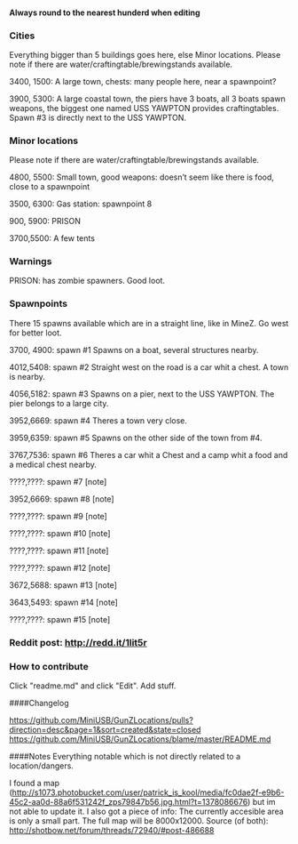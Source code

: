 #### Always round to the nearest hunderd when editing

### Cities
Everything bigger than 5 buildings goes here, else Minor locations.
Please note if there are water/craftingtable/brewingstands available.

3400, 1500: A large town, chests: many people here, near a spawnpoint?

3900, 5300: A large coastal town, the piers have 3 boats, all 3 boats spawn weapons, the biggest one named USS YAWPTON provides craftingtables. Spawn #3 is directly next to the USS YAWPTON.

### Minor locations
Please note if there are water/craftingtable/brewingstands available.

4800, 5500: Small town, good weapons: doesn’t seem like there is food, close to a spawnpoint

3500, 6300: Gas station: spawnpoint 8

900, 5900: PRISON

3700,5500: A few tents

### Warnings

PRISON: has zombie spawners. Good loot.


### Spawnpoints
There 15 spawns available which are in a straight line, like in MineZ. Go west for better loot.

3700, 4900: spawn #1 Spawns on a boat, several structures nearby.

4012,5408: spawn #2 Straight west on the road is a car whit a chest. A town is nearby.

4056,5182: spawn #3 Spawns on a pier, next to the USS YAWPTON. The pier belongs to a large city.

3952,6669: spawn #4 Theres a town very close.

3959,6359: spawn #5 Spawns on the other side of the town from #4.

3767,7536: spawn #6 Theres a car whit a Chest and a camp whit a food and a medical chest nearby.

????,????: spawn #7 [note]

3952,6669: spawn #8 [note]

????,????: spawn #9 [note]

????,????: spawn #10 [note]

????,????: spawn #11 [note]

????,????: spawn #12 [note]

3672,5688: spawn #13 [note]

3643,5493: spawn #14 [note]

????,????: spawn #15 [note]


### Reddit post: http://redd.it/1lit5r

### How to contribute

Click "readme.md" and click "Edit". Add stuff.


####Changelog

https://github.com/MiniUSB/GunZLocations/pulls?direction=desc&page=1&sort=created&state=closed
https://github.com/MiniUSB/GunZLocations/blame/master/README.md

####Notes
Everything notable which is not directly related to a location/dangers.

I found a map (http://s1073.photobucket.com/user/patrick_is_kool/media/fc0dae2f-e9b6-45c2-aa0d-88a6f531242f_zps79847b56.jpg.html?t=1378086676) but im not able to update it.
I also got a piece of info: The currently accesible area is only a small part. The full map will be 8000x12000.
Source (of both): http://shotbow.net/forum/threads/72940/#post-486688

